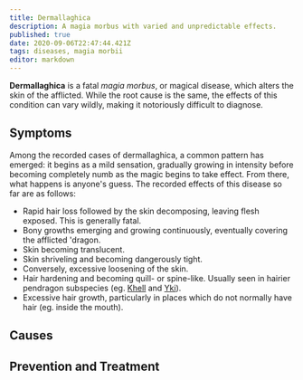 ```yaml
---
title: Dermallaghica
description: A magia morbus with varied and unpredictable effects.
published: true
date: 2020-09-06T22:47:44.421Z
tags: diseases, magia morbii
editor: markdown
---
```


**Dermallaghica** is a fatal *magia morbus*, or magical disease, which alters the skin of the afflicted. While the root cause is the same, the effects of this condition can vary wildly, making it notoriously difficult to diagnose.

Symptoms
--------

Among the recorded cases of dermallaghica, a common pattern has emerged: it begins as a mild sensation, gradually growing in intensity before becoming completely numb as the magic begins to take effect. From there, what happens is anyone's guess. The recorded effects of this disease so far are as follows:

-   Rapid hair loss followed by the skin decomposing, leaving flesh exposed. This is generally fatal.
-   Bony growths emerging and growing continuously, eventually covering the afflicted 'dragon.
-   Skin becoming translucent.
-   Skin shriveling and becoming dangerously tight.
-   Conversely, excessive loosening of the skin.
-   Hair hardening and becoming quill- or spine-like. Usually seen in hairier pendragon subspecies (eg. [Khell](/species/khell "wikilink") and [Yki](/species/yki "wikilink")).
-   Excessive hair growth, particularly in places which do not normally have hair (eg. inside the mouth).

Causes
------

Prevention and Treatment
------------------------
